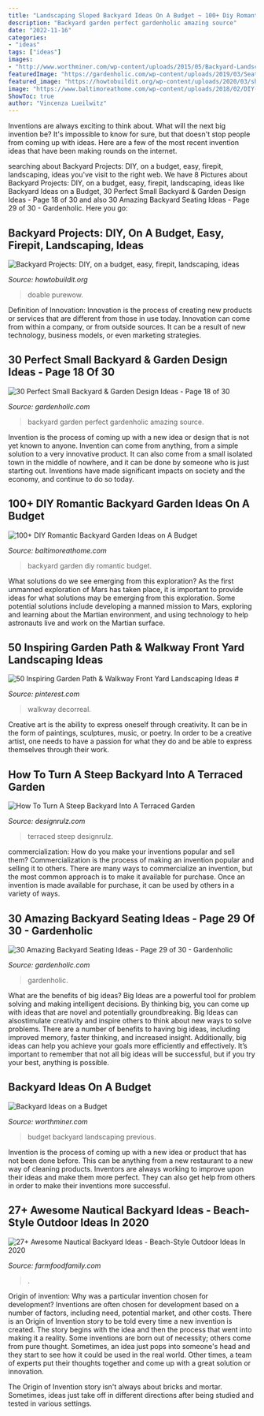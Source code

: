 ```yaml
---
title: "Landscaping Sloped Backyard Ideas On A Budget ~ 100+ Diy Romantic Backyard Garden Ideas On A Budget"
description: "Backyard garden perfect gardenholic amazing source"
date: "2022-11-16"
categories:
- "ideas"
tags: ["ideas"]
images:
- "http://www.worthminer.com/wp-content/uploads/2015/05/Backyard-Landscaping-Ideas-on-a-Budget-11.jpg"
featuredImage: "https://gardenholic.com/wp-content/uploads/2019/03/Seating-29.jpg"
featured_image: "https://howtobuildit.org/wp-content/uploads/2020/03/shutterstock_391991770.jpg"
image: "https://www.baltimoreathome.com/wp-content/uploads/2018/02/DIY-Romantic-Backyard-Garden-Ideas-on-A-Budget-33.jpg"
ShowToc: true
author: "Vincenza Lueilwitz"
---
```



Inventions are always exciting to think about. What will the next big invention be? It's impossible to know for sure, but that doesn't stop people from coming up with ideas. Here are a few of the most recent invention ideas that have been making rounds on the internet.

	

		
searching about Backyard Projects: DIY, on a budget, easy, firepit, landscaping, ideas you've visit to the right web. We have 8 Pictures about Backyard Projects: DIY, on a budget, easy, firepit, landscaping, ideas like Backyard Ideas on a Budget, 30 Perfect Small Backyard &amp; Garden Design Ideas - Page 18 of 30 and also 30 Amazing Backyard Seating Ideas - Page 29 of 30 - Gardenholic. Here you go:
		
    
## Backyard Projects: DIY, On A Budget, Easy, Firepit, Landscaping, Ideas

<img loading=lazy src="https://howtobuildit.org/wp-content/uploads/2020/03/shutterstock_391991770.jpg" onerror="this.onerror=null;this.src='https://tse4.mm.bing.net/th?id=OIP.vevPrjBHQXJxGnpKJhTuOQHaLW&amp;pid=15.1';" alt="Backyard Projects: DIY, on a budget, easy, firepit, landscaping, ideas">

_Source: howtobuildit.org_

>doable purewow. 

	

Definition of Innovation:
Innovation is the process of creating new products or services that are different from those in use today. Innovation can come from within a company, or from outside sources. It can be a result of new technology, business models, or even marketing strategies.

    
## 30 Perfect Small Backyard &amp; Garden Design Ideas - Page 18 Of 30

<img loading=lazy src="http://www.gardenholic.com/wp-content/uploads/2019/04/Backyard-18-681x1024.jpg" onerror="this.onerror=null;this.src='https://tse3.mm.bing.net/th?id=OIP.h82lMmw7jf--3QN-_hk85QHaLI&amp;pid=15.1';" alt="30 Perfect Small Backyard &amp; Garden Design Ideas - Page 18 of 30">

_Source: gardenholic.com_

>backyard garden perfect gardenholic amazing source. 

	

Invention is the process of coming up with a new idea or design that is not yet known to anyone. Invention can come from anything, from a simple solution to a very innovative product. It can also come from a small isolated town in the middle of nowhere, and it can be done by someone who is just starting out. Inventions have made significant impacts on society and the economy, and continue to do so today.

    
## 100+ DIY Romantic Backyard Garden Ideas On A Budget

<img loading=lazy src="https://www.baltimoreathome.com/wp-content/uploads/2018/02/DIY-Romantic-Backyard-Garden-Ideas-on-A-Budget-33.jpg" onerror="this.onerror=null;this.src='https://tse1.mm.bing.net/th?id=OIP.oRSHg_YXHecSf4W1NhBtSAHaK_&amp;pid=15.1';" alt="100+ DIY Romantic Backyard Garden Ideas on A Budget">

_Source: baltimoreathome.com_

>backyard garden diy romantic budget. 

	

What solutions do we see emerging from this exploration?
As the first unmanned exploration of Mars has taken place, it is important to provide ideas for what solutions may be emerging from this exploration. Some potential solutions include developing a manned mission to Mars, exploring and learning about the Martian environment, and using technology to help astronauts live and work on the Martian surface.

    
## 50 Inspiring Garden Path &amp; Walkway Front Yard Landscaping Ideas #

<img loading=lazy src="https://i.pinimg.com/736x/92/53/41/925341dd962ef88c2b9272d932a625f6.jpg" onerror="this.onerror=null;this.src='https://tse4.mm.bing.net/th?id=OIP.NyZvPd7jFyDHFPv_OQB5AAHaLj&amp;pid=15.1';" alt="50 Inspiring Garden Path &amp; Walkway Front Yard Landscaping Ideas #">

_Source: pinterest.com_

>walkway decorreal. 

	

Creative art is the ability to express oneself through creativity. It can be in the form of paintings, sculptures, music, or poetry. In order to be a creative artist, one needs to have a passion for what they do and be able to express themselves through their work.

    
## How To Turn A Steep Backyard Into A Terraced Garden

<img loading=lazy src="https://cdn.designrulz.com/wp-content/uploads/2014/09/terraced-garden-designrulz-idea-16.jpg" onerror="this.onerror=null;this.src='https://tse4.mm.bing.net/th?id=OIP.QdvZh9n5-Box1yB5LVdC8gHaKB&amp;pid=15.1';" alt="How To Turn A Steep Backyard Into A Terraced Garden">

_Source: designrulz.com_

>terraced steep designrulz. 

	

commercialization: How do you make your inventions popular and sell them?
Commercialization is the process of making an invention popular and selling it to others. There are many ways to commercialize an invention, but the most common approach is to make it available for purchase. Once an invention is made available for purchase, it can be used by others in a variety of ways.

    
## 30 Amazing Backyard Seating Ideas - Page 29 Of 30 - Gardenholic

<img loading=lazy src="https://gardenholic.com/wp-content/uploads/2019/03/Seating-29.jpg" onerror="this.onerror=null;this.src='https://tse1.mm.bing.net/th?id=OIP.boC5j2s5Wu_y9d-fxpBPGQHaLH&amp;pid=15.1';" alt="30 Amazing Backyard Seating Ideas - Page 29 of 30 - Gardenholic">

_Source: gardenholic.com_

>gardenholic. 

	

What are the benefits of big ideas?
Big Ideas are a powerful tool for problem solving and making intelligent decisions. By thinking big, you can come up with ideas that are novel and potentially groundbreaking. Big Ideas can alsostimulate creativity and inspire others to think about new ways to solve problems.
There are a number of benefits to having big ideas, including improved memory, faster thinking, and increased insight. Additionally, big ideas can help you achieve your goals more efficiently and effectively. It’s important to remember that not all big ideas will be successful, but if you try your best, anything is possible.

    
## Backyard Ideas On A Budget

<img loading=lazy src="http://www.worthminer.com/wp-content/uploads/2015/05/Backyard-Landscaping-Ideas-on-a-Budget-11.jpg" onerror="this.onerror=null;this.src='https://tse2.mm.bing.net/th?id=OIP.DIw80v7vF3tr2Hk9JAWs0QHaLH&amp;pid=15.1';" alt="Backyard Ideas on a Budget">

_Source: worthminer.com_

>budget backyard landscaping previous. 

	

Invention is the process of coming up with a new idea or product that has not been done before. This can be anything from a new restaurant to a new way of cleaning products. Inventors are always working to improve upon their ideas and make them more perfect. They can also get help from others in order to make their inventions more successful.

    
## 27+ Awesome Nautical Backyard Ideas - Beach-Style Outdoor Ideas In 2020

<img loading=lazy src="https://farmfoodfamily.com/wp-content/uploads/2020/06/7-beach-style-backyard-ideas.jpg" onerror="this.onerror=null;this.src='https://tse2.mm.bing.net/th?id=OIP.RWoXIssLXWONwE7pYMDDTQHaOF&amp;pid=15.1';" alt="27+ Awesome Nautical Backyard Ideas - Beach-Style Outdoor Ideas In 2020">

_Source: farmfoodfamily.com_

>. 

	

Origin of invention: Why was a particular invention chosen for development?
Inventions are often chosen for development based on a number of factors, including need, potential market, and other costs. There is an Origin of Invention story to be told every time a new invention is created. The story begins with the idea and then the process that went into making it a reality. 
Some inventions are born out of necessity; others come from pure thought. Sometimes, an idea just pops into someone's head and they start to see how it could be used in the real world. Other times, a team of experts put their thoughts together and come up with a great solution or innovation. 

The Origin of Invention story isn't always about bricks and mortar. Sometimes, ideas just take off in different directions after being studied and tested in various settings.

